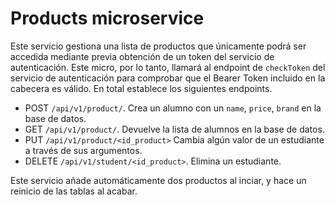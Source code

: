 # Products microservice
Este servicio gestiona una lista de productos que únicamente podrá ser accedida mediante previa obtención de un token del servicio de autenticación. Este micro, por lo tanto, llamará al endpoint de `checkToken` del servicio de autenticación para comprobar que el Bearer Token incluido en la cabecera es válido.
En total establece los siguientes endpoints.
* POST `/api/v1/product/`. Crea un alumno con un `name`, `price`, `brand` en la base de datos.
* GET `/api/v1/product/`. Devuelve la lista de alumnos en la base de datos.
* PUT `/api/v1/product/<id_product>` Cambia algún valor de un estudiante a través de sus argumentos.
* DELETE `/api/v1/student/<id_product>`. Elimina un estudiante.

Este servicio añade automáticamente dos productos al inciar, y hace un reinicio de las tablas al acabar.